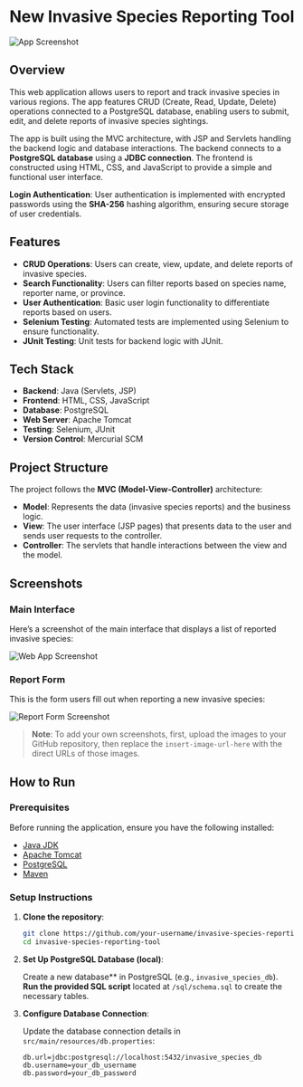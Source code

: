 # New Invasive Species Reporting Tool

![App Screenshot](https://github.com/thomaslui003/Invasive-Species-Reporting-Tool-/blob/main/simpleWebApp_wlui/interface2.jpg)

## Overview

This web application allows users to report and track invasive species in various regions. The app features CRUD (Create, Read, Update, Delete) operations connected to a PostgreSQL database, enabling users to submit, edit, and delete reports of invasive species sightings. 

The app is built using the MVC architecture, with JSP and Servlets handling the backend logic and database interactions. The backend connects to a **PostgreSQL database** using a **JDBC connection**. The frontend is constructed using HTML, CSS, and JavaScript to provide a simple and functional user interface.

**Login Authentication**: User authentication is implemented with encrypted passwords using the **SHA-256** hashing algorithm, ensuring secure storage of user credentials.

## Features

- **CRUD Operations**: Users can create, view, update, and delete reports of invasive species.
- **Search Functionality**: Users can filter reports based on species name, reporter name, or province.
- **User Authentication**: Basic user login functionality to differentiate reports based on users.
- **Selenium Testing**: Automated tests are implemented using Selenium to ensure functionality.
- **JUnit Testing**: Unit tests for backend logic with JUnit.

## Tech Stack

- **Backend**: Java (Servlets, JSP)
- **Frontend**: HTML, CSS, JavaScript
- **Database**: PostgreSQL
- **Web Server**: Apache Tomcat
- **Testing**: Selenium, JUnit
- **Version Control**: Mercurial SCM

## Project Structure

The project follows the **MVC (Model-View-Controller)** architecture:

- **Model**: Represents the data (invasive species reports) and the business logic.
- **View**: The user interface (JSP pages) that presents data to the user and sends user requests to the controller.
- **Controller**: The servlets that handle interactions between the view and the model.

## Screenshots

### Main Interface

Here’s a screenshot of the main interface that displays a list of reported invasive species:

![Web App Screenshot](insert-image-url-here)

### Report Form

This is the form users fill out when reporting a new invasive species:

![Report Form Screenshot](insert-image-url-here)

> **Note**: To add your own screenshots, first, upload the images to your GitHub repository, then replace the `insert-image-url-here` with the direct URLs of those images.

## How to Run

### Prerequisites

Before running the application, ensure you have the following installed:

- [Java JDK](https://www.oracle.com/java/technologies/javase-jdk11-downloads.html)
- [Apache Tomcat](https://tomcat.apache.org/)
- [PostgreSQL](https://www.postgresql.org/)
- [Maven](https://maven.apache.org/)

### Setup Instructions

1. **Clone the repository**:
   ```bash
   git clone https://github.com/your-username/invasive-species-reporting-tool.git
   cd invasive-species-reporting-tool

2. **Set Up PostgreSQL Database (local)**:

   Create a new database** in PostgreSQL (e.g., `invasive_species_db`).
   **Run the provided SQL script** located at `/sql/schema.sql` to create the necessary tables.

3. **Configure Database Connection**:

   Update the database connection details in `src/main/resources/db.properties`:
   ```properties
   db.url=jdbc:postgresql://localhost:5432/invasive_species_db
   db.username=your_db_username
   db.password=your_db_password
